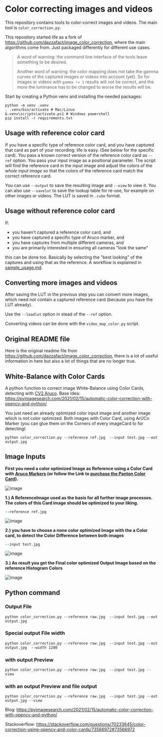 
# Color correcting images and videos

This repository contains tools to color-correct images and videos. The main tool is `color_correction.py`.

This repository started life as a fork of <https://github.com/dazzafact/image_color_correction>, where the main algorithms come from. Just packaged differently for different use cases.

> A word of warning: the command line interface of the tools leave something to be desired.
>
> Another word of warning: the color mapping does not take the gamma curves of the captured images or videos into account (yet).
> So for images or videos with `gamma != 1` results will not be correct, and the more the luminance has to be changed to worse the results will be.

Start by creating a Python venv and installing the needed packages:

```
python -m venv .venv
. .venv/bin/activate # Mac/Linux
&.venv\scripts\activate.ps1 # Windows powershell
pip install -r requirements.txt
```

## Usage with reference color card

If you have a specific type of reference color card, and you have captured that card as part of your recording: life is easy. (See below for the specific card). You pass a known correct version of the reference color card as `--ref` option. You pass your input image as a positional parameter. The script will find the reference card in the input image and adjust the colors of the _whole input image_ so that the colors of the reference card match the correct reference card.

You can use `--output` to save the resulting image and `--view` to view it. You can also use `--savelut` to save the lookup table for re-use, for example on other images or videos. The LUT is saved in `.cube` format.

## Usage without reference color card

If:

- you haven't captured a reference color card, and
- you have captured a specific type of Aruco marker, and
- you have captures from multiple different cameras, and
- you are primarily interested in ensuring all cameras "look the same"

this can be done too. Basically by selecting the "best looking" of the captures and using that as the reference. A workflow is explained in [sample_usage.md](sample_usage.md).

## Converting more images and videos

After saving the LUT in the previous step you can convert more images, which need not contain a captured reference card (because you have the LUT already).

Use the `--loadlut` option in stead of the `--ref` option.

Converting videos can be done with the `video_map_color.py` script. 

## Original README file

Here is the original readme file from <https://github.com/dazzafact/image_color_correction>, there is a lot of useful information in here but also a lot of things that are no longer true.

## White-Balance with Color Cards 
A python function to correct image White-Balance using Color Cards, detecting with [CV2 Aruco](https://docs.opencv.org/4.x/d5/dae/tutorial_aruco_detection.html).
Base Idea: https://pyimagesearch.com/2021/02/15/automatic-color-correction-with-opencv-and-python/

You just need an already optimized color input image and another image which is not color optimized. Both images with Color Card, using ArUCo Marker (you can glue them on the Corners of every imageCard to for detecting)

`python color_correction.py --reference ref.jpg  --input test.jpg --out output.jpg`

## Image Inputs

**First you need a color optimized Image as Reference using a Color Card with [Aruco Markers](https://docs.opencv.org/4.x/d5/dae/tutorial_aruco_detection.html) (or follow the Link to [purchase the Panton Color Card](https://www.pantone.com/eu/de/pantone-color-match-card)).**


![image](https://user-images.githubusercontent.com/67874406/187918735-78967b36-ce77-47cc-8a17-773ea856d988.png)

**1.) A ReferenceImage used as the basis for all further image processes. The colors of this Card image should be optimized to your liking.**

`--reference ref.jpg`

![image](https://user-images.githubusercontent.com/67874406/187906176-23303477-0dd7-4ef8-ae05-1e36f3e82de7.png)


 **2.) you have to choose a none color optimized Image with the a Color card, to detect the Color Difference between both images**

`--input test.jpg`

![image](https://user-images.githubusercontent.com/67874406/187906327-8a42dcf2-c312-4ce7-b336-6f8d4f310788.png)

**3.) As result you get the Final color optimized Output Image based on the reference Histogram Colors**

![image](https://user-images.githubusercontent.com/67874406/187906458-244286b9-70c5-4b6f-8f35-bdee9908573a.png)


## Python command

### **Output File**
`python color_correction.py --reference raw.jpg  --input test.jpg --out output.jpg`


### **Special output File width**
`python color_correction.py --reference raw.jpg  --input test.jpg --out output.jpg  --width 1280`


### **with output Preview**
`python color_correction.py --reference raw.jpg  --input test.jpg --view`

### **with an output Preview and file output**
`python color_correction.py --reference raw.jpg  --input test.jpg --out output.jpg --view`


Blog: https://pyimagesearch.com/2021/02/15/automatic-color-correction-with-opencv-and-python/

Stackoverflow: https://stackoverflow.com/questions/70233645/color-correction-using-opencv-and-color-cards/73566972#73566972
